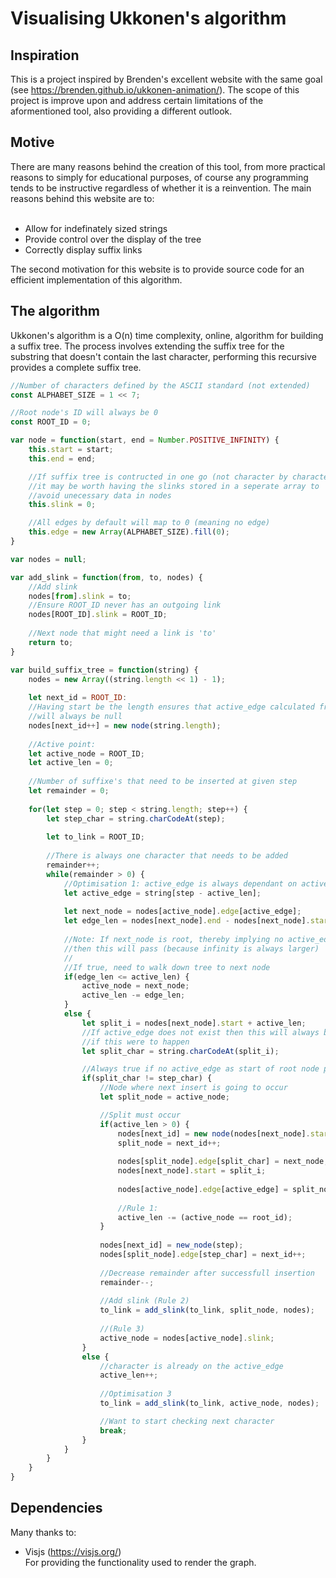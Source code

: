 # Visualising Ukkonen's algorithm
<h2>Inspiration</h2>
This is a project inspired by Brenden's excellent website with the same goal (see <a href = https://brenden.github.io/ukkonen-animation/>https://brenden.github.io/ukkonen-animation/</a>). The scope of this project is improve upon and address certain limitations of the aformentioned tool, also providing a different outlook.

<h2>Motive</h2>
There are many reasons behind the creation of this tool, from more practical reasons to simply for educational purposes, of course any programming tends to be instructive regardless of whether it is a reinvention. The main reasons behind this website are to:
<br></br>
<ul>
  <li>Allow for indefinately sized strings</li>
  <li>Provide control over the display of the tree</li>
  <li>Correctly display suffix links</li>
</ul>

The second motivation for this website is to provide source code for an efficient implementation of this algorithm.

<h2>The algorithm</h2>
Ukkonen's algorithm is a O(n) time complexity, online, algorithm for building a suffix tree. The process involves extending the suffix tree for the substring that doesn't contain the last character, performing this recursive provides a complete suffix tree.

```javascript
//Number of characters defined by the ASCII standard (not extended)
const ALPHABET_SIZE = 1 << 7;

//Root node's ID will always be 0
const ROOT_ID = 0;

var node = function(start, end = Number.POSITIVE_INFINITY) {
    this.start = start;
    this.end = end;

    //If suffix tree is contructed in one go (not character by character)
    //it may be worth having the slinks stored in a seperate array to
    //avoid unecessary data in nodes
    this.slink = 0;

    //All edges by default will map to 0 (meaning no edge)
    this.edge = new Array(ALPHABET_SIZE).fill(0);
}
```

```javascript
var nodes = null;

var add_slink = function(from, to, nodes) {
    //Add slink
    nodes[from].slink = to;
    //Ensure ROOT_ID never has an outgoing link
    nodes[ROOT_ID].slink = ROOT_ID;
    
    //Next node that might need a link is 'to'
    return to;
}

var build_suffix_tree = function(string) { 
    nodes = new Array((string.length << 1) - 1);
    
    let next_id = ROOT_ID:
    //Having start be the length ensures that active_edge calculated from a non existant edge (i.e. which points to 0)
    //will always be null
    nodes[next_id++] = new node(string.length);
    
    //Active point:
    let active_node = ROOT_ID;
    let active_len = 0;
    
    //Number of suffixe's that need to be inserted at given step
    let remainder = 0;
    
    for(let step = 0; step < string.length; step++) {
        let step_char = string.charCodeAt(step);
    
        let to_link = ROOT_ID;
    
        //There is always one character that needs to be added
        remainder++;
        while(remainder > 0) {
            //Optimisation 1: active_edge is always dependant on active_len
            let active_edge = string[step - active_len];
            
            let next_node = nodes[active_node].edge[active_edge];
            let edge_len = nodes[next_node].end - nodes[next_node].start;
            
            //Note: If next_node is root, thereby implying no active_edge leaves active_node,
            //then this will pass (because infinity is always larger)
            //
            //If true, need to walk down tree to next node
            if(edge_len <= active_len) {
                active_node = next_node;
                active_len -= edge_len;
            }
            else {
                let split_i = nodes[next_node].start + active_len;
                //If active_edge does not exist then this will always be 0 as active_len will always be 0,
                //if this were to happen
                let split_char = string.charCodeAt(split_i);

                //Always true if no active_edge as start of root node points to the null character
                if(split_char != step_char) {
                    //Node where next insert is going to occur
                    let split_node = active_node;

                    //Split must occur
                    if(active_len > 0) {
                        nodes[next_id] = new node(nodes[next_node].start, split_i);
                        split_node = next_id++;
                        
                        nodes[split_node].edge[split_char] = next_node;
                        nodes[next_node].start = split_i;
                        
                        nodes[active_node].edge[active_edge] = split_node;
                        
                        //Rule 1:
                        active_len -= (active_node == root_id);
                    }
                    
                    nodes[next_id] = new_node(step);
                    nodes[split_node].edge[step_char] = next_id++;
                    
                    //Decrease remainder after successfull insertion
                    remainder--;
                    
                    //Add slink (Rule 2)
                    to_link = add_slink(to_link, split_node, nodes);
                    
                    //(Rule 3)
                    active_node = nodes[active_node].slink;
                }
                else {
                    //character is already on the active_edge
                    active_len++;
                    
                    //Optimisation 3
                    to_link = add_slink(to_link, active_node, nodes);

                    //Want to start checking next character
                    break;
                }
            }
        }
    }
}
```
<h2>Dependencies</h2>
Many thanks to:
<ul>
  <li>Visjs (<a href = "https://visjs.org/">https://visjs.org/</a>)</li>
  For providing the functionality used to render the graph.
</ul>
